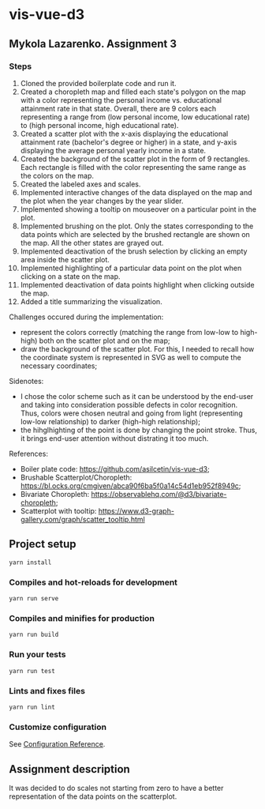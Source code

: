 # vis-vue-d3

## Mykola Lazarenko. Assignment 3

### Steps
1. Cloned the provided boilerplate code and run it.
2. Created a choropleth map and filled each state's polygon on the map with a color representing the personal income vs. educational attainment rate in that state. Overall, there are 9 colors each representing a range from (low personal income, low educational rate) to (high personal income, high educational rate).
3. Created a scatter plot with the x-axis displaying the educational attainment rate (bachelor's degree or higher) in a state, and y-axis displaying the average personal yearly income in a state. 
4. Created the background of the scatter plot in the form of 9 rectangles. Each rectangle is filled with the color representing the same range as the colors on the map.
5. Created the labeled axes and scales.
6. Implemented interactive changes of the data displayed on the map and the plot when the year changes by the year slider.
7. Implemented showing a tooltip on mouseover on a particular point in the plot.
8. Implemented brushing on the plot. Only the states corresponding to the data points which are selected by the brushed rectangle are shown on the map. All the other states are grayed out. 
9. Implemented deactivation of the brush selection by clicking an empty area inside the scatter plot.
10. Implemented highlighting of a particular data point on the plot when clicking on a state on the map.
11. Implemented deactivation of data points highlight when clicking outside the map.
12. Added a title summarizing the visualization.

Challenges occured during the implementation:
- represent the colors correctly (matching the range from low-low to high-high) both on the scatter plot and on the map; 
- draw the background of the scatter plot. For this, I needed to recall how the coordinate system is represented in SVG as well to compute the necessary coordinates;

Sidenotes:
- I chose the color scheme such as it can be understood by the end-user and taking into consideration possible defects in color recognition. Thus, colors were chosen neutral and going from light (representing low-low relationship) to darker (high-high relationship);
- the hihglhighting of the point is done by changing the point stroke. Thus, it brings end-user attention without distrating it too much.

References:
- Boiler plate code: https://github.com/asilcetin/vis-vue-d3;
- Brushable Scatterplot/Choropleth: https://bl.ocks.org/cmgiven/abca90f6ba5f0a14c54d1eb952f8949c;
- Bivariate Choropleth: https://observablehq.com/@d3/bivariate-choropleth;
- Scatterplot with tooltip: https://www.d3-graph-gallery.com/graph/scatter_tooltip.html


## Project setup
```
yarn install
```

### Compiles and hot-reloads for development
```
yarn run serve
```

### Compiles and minifies for production
```
yarn run build
```

### Run your tests
```
yarn run test
```

### Lints and fixes files
```
yarn run lint
```

### Customize configuration
See [Configuration Reference](https://cli.vuejs.org/config/).

## Assignment description
It was decided to do scales not starting from zero to have a better representation of the data points on the scatterplot.


